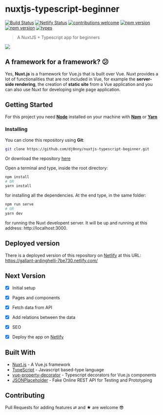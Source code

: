 # nuxtjs-typescript-beginner

[![Build Status](https://travis-ci.org/dj0nny/nuxtjs-typescript-beginner.svg?branch=develop)](https://travis-ci.org/dj0nny/nuxtjs-typescript-beginner)
[![Netlify Status](https://api.netlify.com/api/v1/badges/3ce989fd-7725-43c8-859c-a0eccda87a9a/deploy-status)](https://app.netlify.com/sites/gallant-ardinghelli-7be730/deploys)
[![contributions welcome](https://img.shields.io/badge/contributions-welcome-brightgreen.svg?style=flat)](https://github.com/dwyl/esta/issues)
[![npm version](https://badge.fury.io/js/nuxt.svg)](https://badge.fury.io/js/nuxt)
[![npm version](https://badge.fury.io/js/typescript.svg)](https://badge.fury.io/js/typescript)
[![types](https://img.shields.io/badge/types-Typescript-blue.svg)](https://img.shields.io/badge/types-Typescript-blue.svg)


> A NuxtJS + Typescript app for beginners

![](https://cdn-images-1.medium.com/max/2600/1*Pfa4uR2nDfhvjXeg6B5hrg.png)

## A framework for a framework? 😕

Yes, __Nuxt.js__ is a framework for Vue.js that is built over Vue. Nuxt provides a lot of functionalities that are not included in Vue, for example the __server-side rendering__, the creation of __static site__ from a Vue application and you can also use Nuxt for developing single page application.

## Getting Started

For this project you need [__Node__](https://nodejs.org/en/) installed on your machine with [__Npm__](https://www.npmjs.com/) or [__Yarn__](https://yarnpkg.com)

### Installing

You can clone this repository using __Git__:
```bash
git clone https://github.com/dj0nny/nuxtjs-typescript-beginner.git
```
Or download the repository [here](https://github.com/dj0nny/nuxtjs-typescript-beginner/archive/develop.zip)

Open a terminal and type, inside the root directory:
```bash
npm install 
# OR
yarn install
```

for installing all the dependencies. At the end type, in the same folder:
```bash
npm run serve
# OR
yarn dev
```
for running the Nuxt developent server. It will be up and running at this address: http://localhost:3000.

## Deployed version

There is a deployed version of this repository on [Netlify](https://netlify.com) at this URL: https://gallant-ardinghelli-7be730.netlify.com/

## Next Version

- [x] Initial setup
- [x] Pages and components
- [x] Fetch data from API
- [x] Add relations between the data
- [x] SEO 
- [x] Deploy the app on [Netlify](https://www.netlify.com)


## Built With

* [Nuxt.js](https://nuxtjs.org/) - A Vue.js framework
* [TypeScript](https://www.typescriptlang.org/) - Javascript based-type language
* [vue-property-decorator](https://github.com/kaorun343/vue-property-decorator) - Typescript decorators for Vue.js components
* [JSONPlaceholder](http://jsonplaceholder.typicode.com/) - Fake Online REST API for Testing and Prototyping 

## Contributing

Pull Requests for adding features ⇄ and ★ are welcome 😎